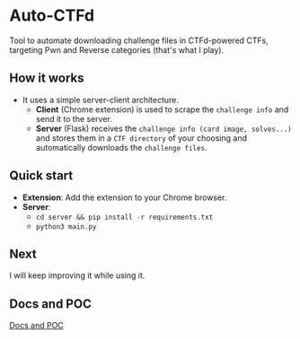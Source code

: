 # Auto-CTFd
Tool to automate downloading challenge files in CTFd-powered CTFs, targeting Pwn and Reverse categories (that's what I play).

## How it works  
- It uses a simple server-client architecture.  
    - **Client** (Chrome extension) is used to scrape the `challenge info` and send it to the server.  
    - **Server** (Flask) receives the `challenge info (card image, solves...)` and stores them in a `CTF directory` of your choosing and automatically downloads the `challenge files`.  

## Quick start  
- **Extension**: Add the extension to your Chrome browser.  
- **Server**:  
    - `cd server && pip install -r requirements.txt`  
    - `python3 main.py`  

## Next  
I will keep improving it while using it.  

## Docs and POC
[Docs and POC](docs.md)
